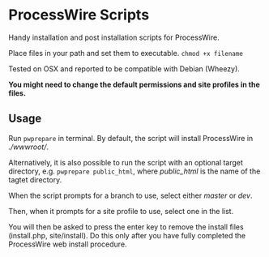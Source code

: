 # ProcessWire Scripts
Handy installation and post installation scripts for ProcessWire.

Place files in your path and set them to executable. ``chmod +x filename``

Tested on OSX and reported to be compatible with Debian (Wheezy).

**You might need to change the default permissions and site profiles in the files.**

## Usage
Run ``pwprepare`` in terminal. By default, the script will install ProcessWire in *./wwwroot/*. 

Alternatively, it is also possible to run the script with an optional target directory, 
e.g. ``pwprepare public_html``, where *public_html* is the name of the tagtet directory.

When the script prompts for a branch to use, select either *master* or *dev*.

Then, when it prompts for a site profile to use, select one in the list.

You will then be asked to press the enter key to remove the install files (install.php, site/install). 
Do this only after you have fully completed the ProcessWire web install procedure.
